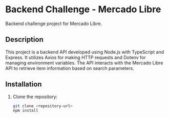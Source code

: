 # Backend Challenge - Mercado Libre

Backend challenge project for Mercado Libre.

## Description

This project is a backend API developed using Node.js with TypeScript and Express. It utilizes Axios for making HTTP requests and Dotenv for managing environment variables. The API interacts with the Mercado Libre API to retrieve item information based on search parameters.

## Installation

1. Clone the repository:

   ```bash
   git clone <repository-url>
   npm install
   ```
